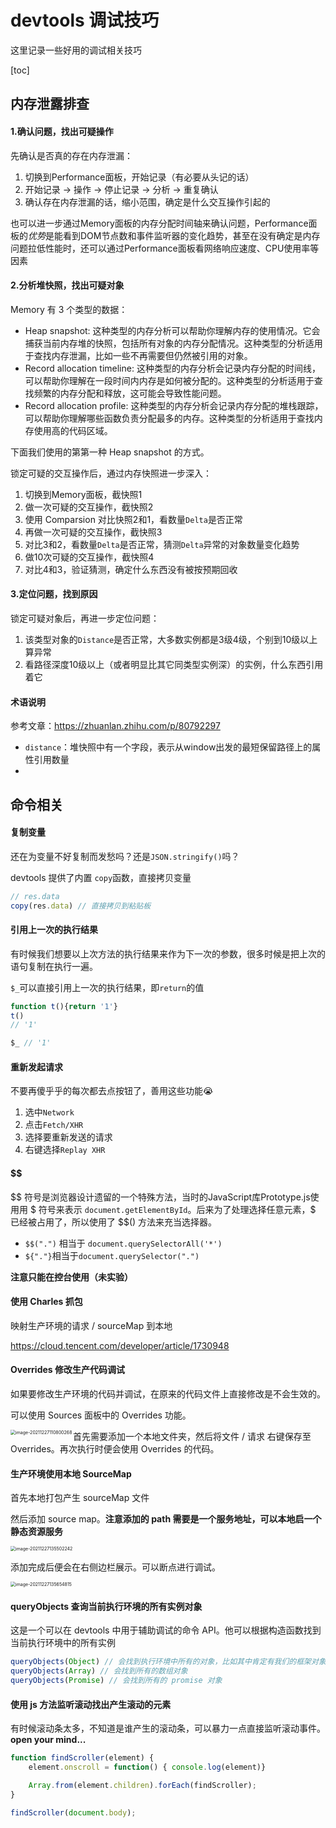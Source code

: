 # devtools 调试技巧

这里记录一些好用的调试相关技巧

[toc]

## 内存泄露排查

#### 1.确认问题，找出可疑操作

先确认是否真的存在内存泄漏：

1. 切换到Performance面板，开始记录（有必要从头记的话）
2. 开始记录 -> 操作 -> 停止记录 -> 分析 -> 重复确认
3. 确认存在内存泄漏的话，缩小范围，确定是什么交互操作引起的

也可以进一步通过Memory面板的内存分配时间轴来确认问题，Performance面板的*优势*是能看到DOM节点数和事件监听器的变化趋势，甚至在没有确定是内存问题拉低性能时，还可以通过Performance面板看网络响应速度、CPU使用率等因素

#### 2.分析堆快照，找出可疑对象

Memory 有 3 个类型的数据：

- Heap snapshot: 这种类型的内存分析可以帮助你理解内存的使用情况。它会捕获当前内存堆的快照，包括所有对象的内存分配情况。这种类型的分析适用于查找内存泄漏，比如一些不再需要但仍然被引用的对象。  
- Record allocation timeline: 这种类型的内存分析会记录内存分配的时间线，可以帮助你理解在一段时间内内存是如何被分配的。这种类型的分析适用于查找频繁的内存分配和释放，这可能会导致性能问题。  
- Record allocation profile: 这种类型的内存分析会记录内存分配的堆栈跟踪，可以帮助你理解哪些函数负责分配最多的内存。这种类型的分析适用于查找内存使用高的代码区域。

下面我们使用的第第一种 Heap snapshot 的方式。

锁定可疑的交互操作后，通过内存快照进一步深入：

1. 切换到Memory面板，截快照1
2. 做一次可疑的交互操作，截快照2
3. 使用 Comparsion 对比快照2和1，看数量`Delta`是否正常
4. 再做一次可疑的交互操作，截快照3
5. 对比3和2，看数量`Delta`是否正常，猜测`Delta`异常的对象数量变化趋势
6. 做10次可疑的交互操作，截快照4
7. 对比4和3，验证猜测，确定什么东西没有被按预期回收

#### 3.定位问题，找到原因

锁定可疑对象后，再进一步定位问题：

1. 该类型对象的`Distance`是否正常，大多数实例都是3级4级，个别到10级以上算异常
2. 看路径深度10级以上（或者明显比其它同类型实例深）的实例，什么东西引用着它

#### **术语说明**

参考文章：https://zhuanlan.zhihu.com/p/80792297

- `distance`：堆快照中有一个字段，表示从window出发的最短保留路径上的属性引用数量
- 

## 命令相关

#### 复制变量

还在为变量不好复制而发愁吗？还是`JSON.stringify()`吗？

devtools 提供了内置 `copy`函数，直接拷贝变量

```js
// res.data 
copy(res.data) // 直接拷贝到粘贴板
```

#### 引用上一次的执行结果

有时候我们想要以上次方法的执行结果来作为下一次的参数，很多时候是把上次的语句复制在执行一遍。

`$_`可以直接引用上一次的执行结果，即`return`的值

```js
function t(){return '1'}
t()
// '1'

$_ // '1'

```

#### 重新发起请求

不要再傻乎乎的每次都去点按钮了，善用这些功能😭

1. 选中`Network`
2. 点击`Fetch/XHR`
3. 选择要重新发送的请求
4. 右键选择`Replay XHR`

#### $$

$$ 符号是浏览器设计遗留的一个特殊方法，当时的JavaScript库Prototype.js使用用 $ 符号来表示 `document.getElementById`。后来为了处理选择任意元素，$ 已经被占用了，所以使用了 $$() 方法来充当选择器。

- `$$(".")` 相当于 `document.querySelectorAll('*')`
- `${"."}`相当于`document.querySelector(".")` 

**注意只能在控台使用（未实验）** 

#### 使用 Charles 抓包

映射生产环境的请求 / sourceMap 到本地

https://cloud.tencent.com/developer/article/1730948

#### Overrides 修改生产代码调试

如果要修改生产环境的代码并调试，在原来的代码文件上直接修改是不会生效的。

可以使用 Sources 面板中的 Overrides 功能。

<img src="https://liaoyk-markdown.oss-cn-hangzhou.aliyuncs.com/markdownImg/image-20211227110800268.png" alt="image-20211227110800268" style="zoom:50%;" align="left"/>

首先需要添加一个本地文件夹，然后将文件 / 请求 右键保存至 Overrides。再次执行时便会使用 Overrides 的代码。

#### 生产环境使用本地 SourceMap

首先本地打包产生 sourceMap 文件

然后添加 source map。**注意添加的 path 需要是一个服务地址，可以本地启一个静态资源服务**

<img src="https://liaoyk-markdown.oss-cn-hangzhou.aliyuncs.com/markdownImg/image-20211227135502242.png" alt="image-20211227135502242" style="zoom:50%;" />

添加完成后便会在右侧边栏展示。可以断点进行调试。

<img src="https://liaoyk-markdown.oss-cn-hangzhou.aliyuncs.com/markdownImg/image-20211227135654815.png" alt="image-20211227135654815" style="zoom:50%;" />

#### queryObjects 查询当前执行环境的所有实例对象

这是一个可以在 devtools 中用于辅助调试的命令 API。他可以根据构造函数找到当前执行环境中的所有实例

```js
queryObjects(Object) // 会找到执行环境中所有的对象，比如其中肯定有我们的框架对象如 vue
queryObjects(Array) // 会找到所有的数组对象
queryObjects(Promise) // 会找到所有的 promise 对象
```

#### 使用 js 方法监听滚动找出产生滚动的元素

有时候滚动条太多，不知道是谁产生的滚动条，可以暴力一点直接监听滚动事件。**open your mind...** 

```js
function findScroller(element) {
    element.onscroll = function() { console.log(element)}

    Array.from(element.children).forEach(findScroller);
}

findScroller(document.body);
```

